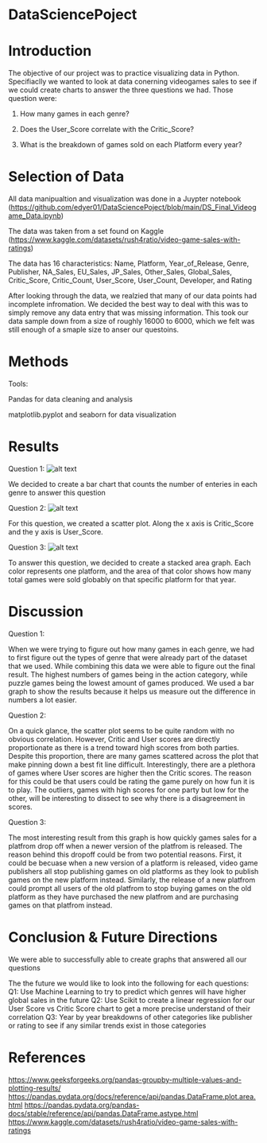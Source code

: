 # DataSciencePoject

# Introduction
  The objective of our project was to practice visualizing data in Python. Specifiaclly we wanted to look at data conerning videogames sales to see if we could create charts to answer the three questions we had. Those question were:
  
   1. How many games in each genre?
        
   2. Does the User_Score correlate with the Critic_Score?
    
   3. What is the breakdown of games sold on each Platform every year?


# Selection of Data
  All data manipualtion and visualization was done in a Juypter notebook (https://github.com/edyer01/DataSciencePoject/blob/main/DS_Final_Videogame_Data.ipynb)

  The data was taken from a set found on Kaggle (https://www.kaggle.com/datasets/rush4ratio/video-game-sales-with-ratings)
  
  The data has 16 characteristics: Name, Platform, Year_of_Release, Genre, Publisher, NA_Sales, EU_Sales, JP_Sales, Other_Sales, Global_Sales, Critic_Score, Critic_Count, User_Score, User_Count, Developer, and Rating
  
  After looking through the data, we realzied that many of our data points had incomplete infromation. We decided the best way to deal with this was to simply remove any data entry that was missing information. This took our data sample down from a size of roughly 16000 to 6000, which we felt was still enough of a smaple size to anser our questoins.

# Methods
  Tools: 
  
   Pandas for data cleaning and analysis
   
   matplotlib.pyplot and seaborn for data visualization
          

# Results
  Question 1:
  ![alt text](https://github.com/edyer01/DataSciencePoject/blob/main/Q1.jpg)
  
  We decided to create a bar chart that counts the number of enteries in each genre to answer this question 
  
  Question 2:
  ![alt text](https://github.com/edyer01/DataSciencePoject/blob/main/Q2.jpg)
  
  For this question, we created a scatter plot. Along the x axis is Critic_Score and the y axis is User_Score.
  
  Question 3:
  ![alt text](https://github.com/edyer01/DataSciencePoject/blob/main/Q3.jpg)
  
  To answer this question, we decided to create a stacked area graph. Each color represents one platform, and the area of that color shows how many total games were sold globably on that specific platform for that year.

# Discussion
Question 1:

When we were trying to figure out how many games in each genre, we had to first figure out the types of genre that were already part of the dataset that we used. While combining this data we were able to figure out the final result. The highest numbers of games being in the action category, while puzzle games being the lowest amount of games produced. We used a bar graph to show the results because it helps us measure out the difference in numbers a lot easier.

Question 2:

On a quick glance, the scatter plot seems to be quite random with no obvious correlation. However, Critic and User scores are directly proportionate as there is a trend toward high scores from both parties. Despite this proportion, there are many games scattered across the plot that make pinning down a best fit line difficult. Interestingly, there are a plethora of games where User scores are higher then the Critic scores. The reason for this could be that users could be rating the game purely on how fun it is to play. The outliers, games with high scores for one party but low for the other, will be interesting to dissect to see why there is a disagreement in scores.

Question 3:
 
 The most interesting result from this graph is how quickly games sales for a platfrom drop off when a newer version of the platfrom is released. The reason behind this dropoff could be from two potential reasons. First, it could be becuase when a new version of a platform is released, video game publishers all stop publishing games on old platforms as they look to publish games on the new platform instead. Similarly, the release of a new platfrom could prompt all users of the old platfrom to stop buying games on the old platform as they have purchased the new platfrom and are purchasing games on that platfrom instead.
 
# Conclusion & Future Directions
  
  We were able to successfully able to create graphs that answered all our questions

  The the future we would like to look into the following for each questions:
  Q1: Use Machine Learning to try to predict which genres will have higher global sales in the future
  Q2: Use Scikit to create a linear regression for our User Score vs Critic Score chart to get a more precise understand of their correlation
  Q3: Year by year breakdowns of other categories like publisher or rating to see if any similar trends exist in those categories


# References
  https://www.geeksforgeeks.org/pandas-groupby-multiple-values-and-plotting-results/
  https://pandas.pydata.org/docs/reference/api/pandas.DataFrame.plot.area.html
  https://pandas.pydata.org/pandas-docs/stable/reference/api/pandas.DataFrame.astype.html
  https://www.kaggle.com/datasets/rush4ratio/video-game-sales-with-ratings

